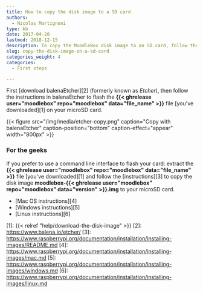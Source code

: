```yaml
---
title: How to copy the disk image to a SD card
authors:
  - Nicolas Martignoni
type: kb
date: 2017-04-20
lastmod: 2018-12-15
description: To copy the MoodleBox disk image to an SD card, follow these instructions.
slug: copy-the-disk-image-on-a-sd-card
categories_weight: 4
categories:
  - First steps

---
```

First [download balenaEtcher][2] (formerly known as _Etcher_), then follow the instructions in balenaEtcher to flash the __{{< ghrelease user="moodlebox" repo="moodlebox" data="file_name" >}}__ file [you've downloaded][1] on your microSD card.

{{< figure src="/img/media/etcher-copy.png" caption="Copy with balenaEtcher" caption-position="bottom" caption-effect="appear" width="800px" >}}

### For the geeks

If you prefer to use a command line interface to flash your card: extract the __{{< ghrelease user="moodlebox" repo="moodlebox" data="file_name" >}}__ file [you've downloaded][1] and follow the [instructions][3] to copy the disk image __moodlebox-{{< ghrelease user="moodlebox" repo="moodlebox" data="version" >}}.img__ to your microSD card.

  * [Mac OS instructions][4]
  * [Windows instructions][5]
  * [Linux instructions][6]

 [1]: {{< relref "help/download-the-disk-image" >}}
 [2]: https://www.balena.io/etcher/
 [3]: https://www.raspberrypi.org/documentation/installation/installing-images/README.md
 [4]: https://www.raspberrypi.org/documentation/installation/installing-images/mac.md
 [5]: https://www.raspberrypi.org/documentation/installation/installing-images/windows.md
 [6]: https://www.raspberrypi.org/documentation/installation/installing-images/linux.md
